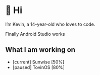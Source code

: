 # 👋 Hi

I’m Kevin, a 14-year-old who loves to code.

Finally Android Studio works
## What I am working on
- [current] Sunwise [50%]
- [paused] TovinOS [80%]

